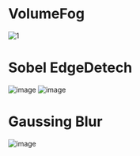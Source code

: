 # VolumeFog
![1](https://user-images.githubusercontent.com/57168985/143901814-59212c05-6a4c-4d43-a9f3-0c79545e6307.gif)
# Sobel EdgeDetech
![image](https://user-images.githubusercontent.com/57168985/147410506-be4d4dfc-fdae-4350-b8f4-21b415d70191.png)
![image](https://user-images.githubusercontent.com/57168985/147410514-71f4618f-dbc4-4eb2-aed8-6956ef04ad6e.png)
# Gaussing Blur
![image](https://user-images.githubusercontent.com/57168985/147486624-f4e84b24-fe85-4c54-862d-e249001b7e63.png)
